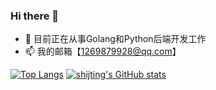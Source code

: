 ### Hi there 👋

<!--
**shijting/shijting** is a ✨ _special_ ✨ repository because its `README.md` (this file) appears on your GitHub profile.

Here are some ideas to get you started:

- 🔭 I’m currently working on ...
- 🌱 I’m currently learning ...
- 👯 I’m looking to collaborate on ...
- 🤔 I’m looking for help with ...
- 💬 Ask me about ...
- 📫 How to reach me: ...
- 😄 Pronouns: ...
- ⚡ Fun fact: ...
-->
- 🔭 目前正在从事Golang和Python后端开发工作
- 📫 我的邮箱【1269879928@qq.com】
<!--
![Top Langs](https://github-readme-stats.vercel.app/api/top-langs/?username=anuraghazra&hide=TSQL)
-->
[![Top Langs](https://github-readme-stats.vercel.app/api/top-langs/?username=shijting&layout=donut)](https://github.com/anuraghazra/github-readme-stats)
[![shijting's GitHub stats](https://github-readme-stats.vercel.app/api?username=shijting&theme=dracula)](https://github.com/anuraghazra/github-readme-stats)
